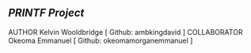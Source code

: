## _PRINTF Project_
AUTHOR
Kelvin Wooldbridge [ Github: ambkingdavid ]
COLLABORATOR
Okeoma Emmanuel [ Github: okeomamorganemmanuel ]
